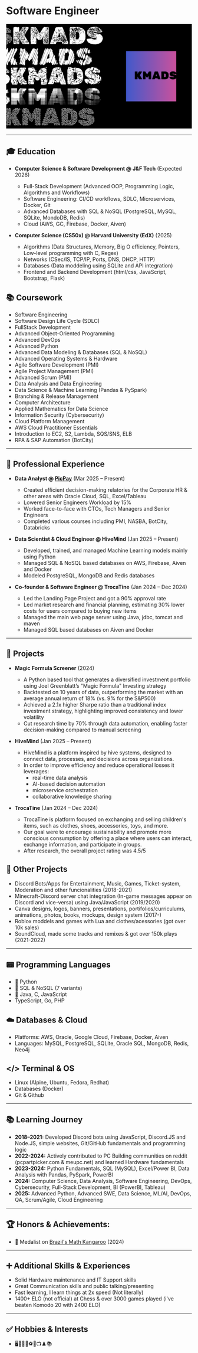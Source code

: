 # Software Engineer

![KMADS](/KMADS-v3.png)

---

## 🎓 Education
- **Computer Science & Software Development @ J&F Tech** (Expected 2026)
  - Full-Stack Development (Advanced OOP, Programming Logic, Algorithms and Workflows)
  - Software Engineering: CI/CD workflows, SDLC, Microservices, Docker, Git
  - Advanced Databases with SQL & NoSQL (PostgreSQL, MySQL, SQLite, MondoDB, Redis)
  - Cloud (AWS, GC, Firebase, Docker, Aiven)

- **Computer Science (CS50x) @ Harvard University (EdX)** (2025)
  - Algorithms (Data Structures, Memory, Big O efficiency, Pointers, Low-level programming with C, Regex)
  - Networks (CSec/IS, TCP/IP, Ports, DNS, DHCP, HTTP)
  - Databases (Data moddeling using SQLite and API integration)
  - Frontend and Backend Development (html/css, JavaScript, Bootstrap, Flask)

## 📚 Coursework
- Software Engineering
- Software Design Life Cycle (SDLC)
- FullStack Development
- Advanced Object-Oriented Programming
- Advanced DevOps
- Advanced Python
- Advanced Data Modeling & Databases (SQL & NoSQL)
- Advanced Operating Systems & Hardware
- Agile Software Development (PMI)
- Agile Project Management (PMI)
- Advanced Scrum (PMI)
- Data Analysis and Data Engineering
- Data Science & Machine Learning (Pandas & PySpark)
- Branching & Release Management
- Computer Architecture
- Applied Mathematics for Data Science
- Information Security (Cybersecurity)
- Cloud Platform Management
- AWS Cloud Practitioner Essentials
- Introduction to EC2, S2, Lambda, SQS/SNS, ELB
- RPA & SAP Automation (BotCity)

---

## 💼 Professional Experience
- **Data Analyst @ [PicPay](https://picpay.com/)** (Mar 2025 – Present)
  - Created efficient decision-making relatories for the Corporate HR & other areas with Oracle Cloud, SQL, Excel/Tableau
  - Lowered Senior Engineers Workload by 15%
  - Worked face-to-face with CTOs, Tech Managers and Senior Engineers
  - Completed various courses including PMI, NASBA, BotCity, Databricks

- **Data Scientist & Cloud Engineer @ HiveMind** (Jan 2025 – Present)
  - Developed, trained, and managed Machine Learning models mainly using Python
  - Managed SQL & NoSQL based databases on AWS, Firebase, Aiven and Docker
  - Modeled PostgreSQL, MongoDB and Redis databases

- **Co-founder & Software Engineer @ TrocaTine** (Jan 2024 – Dec 2024)
  - Led the Landing Page Project and got a 90% approval rate
  - Led market research and financial planning, estimating 30% lower costs for users compared to buying new items
  - Managed the main web page server using Java, jdbc, tomcat and maven
  - Managed SQL based databases on Aiven and Docker

---

## 📂 Projects
- **Magic Formula Screener** (2024)
  - A Python based tool that generates a diversified investment portfolio using Joel Greenblatt’s "Magic Formula" Investing strategy
  - Backtested on 10 years of data, outperforming the market with an average annual return of 18% (vs. 9% for the S&P500)
  - Achieved a 2.1x higher Sharpe ratio than a traditional index investment strategy, highlighting improved consistency and lower volatility
  - Cut research time by 70% through data automation, enabling faster decision-making compared to manual screening

- **HiveMind** (Jan 2025 – Present)
  - HiveMind is a platform inspired by hive systems, designed to connect data, processes, and decisions across organizations.
  - In order to improve efficiency and reduce operational losses it leverages:
    - real-time data analysis
    - AI-based decision automation
    - microservice orchestration
    - collaborative knowledge sharing

- **TrocaTine** (Jan 2024 – Dec 2024)
  - TrocaTine is platform focused on exchanging and selling children's items, such as clothes, shoes, accessories, toys, and more.
  - Our goal were to encourage sustainability and promote more conscious consumption by offering a place where users can interact, exchange information, and participate in groups.
  - After research, the overall project rating was 4.5/5

## 📂 Other Projects
- Discord Bots/Apps for Entertainment, Music, Games, Ticket-system, Moderation and other funcionalities (2018-2021)
- Minecraft-Discord server chat integration (In-game messages appear on Discord and vice-versa) using Java/JavaScript (2019/2020)
- Canva designs, logos, banners, presentations, portifolios/curriculums, animations, photos, books, mockups, design system (2017-)
- Roblox moddels and games with Lua and clothes/acessories (got over 10k sales)
- SoundCloud, made some tracks and remixes & got over 150k plays (2021-2022)

---

## 📟 Programming Languages
- 🥇 Python
- 🥈 SQL & NoSQL (7 variants)
- 🥉 Java, C, JavaScript 
- TypeScript, Go, PHP

## ☁️ Databases & Cloud
- Platforms: AWS, Oracle, Google Cloud, Firebase, Docker, Aiven
- Languages: MySQL, PostgreSQL, SQLite, Oracle SQL, MongoDB, Redis, Neo4j

## </> Terminal & OS
- Linux (Alpine, Ubuntu, Fedora, Redhat)
- Databases (Docker)
- Git & Github

---

## 📚 Learning Journey
- **2018–2021:** Developed Discord bots using JavaScript, Discord.JS and Node.JS, simple websites, Git/GitHub fundamentals and programming logic
- **2022-2024:** Actively contributed to PC Building communities on reddit (pcpartpicker.com & meupc.net) and learned Hardware fundamentals
- **2023-2024:** Python Fundamentals, SQL (MySQL), Excel/Power BI, Data Analysis with Pandas, PySpark, PowerBI  
- **2024:** Computer Science, Data Analysis, Software Engineering, DevOps, Cybersecurity, Full-Stack Development, BI (PowerBI, Tableau)
- **2025:** Advanced Python, Advanced SWE, Data Science, ML/AI, DevOps, QA, Scrum/Agile, Cloud Engineering

---

## 🏆 Honors & Achievements:
  - 🥉 Medalist on [Brazil's Math Kangaroo](https://www.cangurudematematicabrasil.com.br/) (2024)

---

## ➕ Additional Skills & Experiences
  - Solid Hardware maintenance and IT Support skills
  - Great Communication skills and public talking/presenting
  - Fast learning, I learn things at 2x speed (Not literally)
  - 1400+ ELO (not official) at Chess & over 3000 games played (i've beaten Komodo 20 with 2400 ELO)

---

## ✅ Hobbies & Interests
  - 🖥️💪👟🏀⚽🏓📺♟️📚
